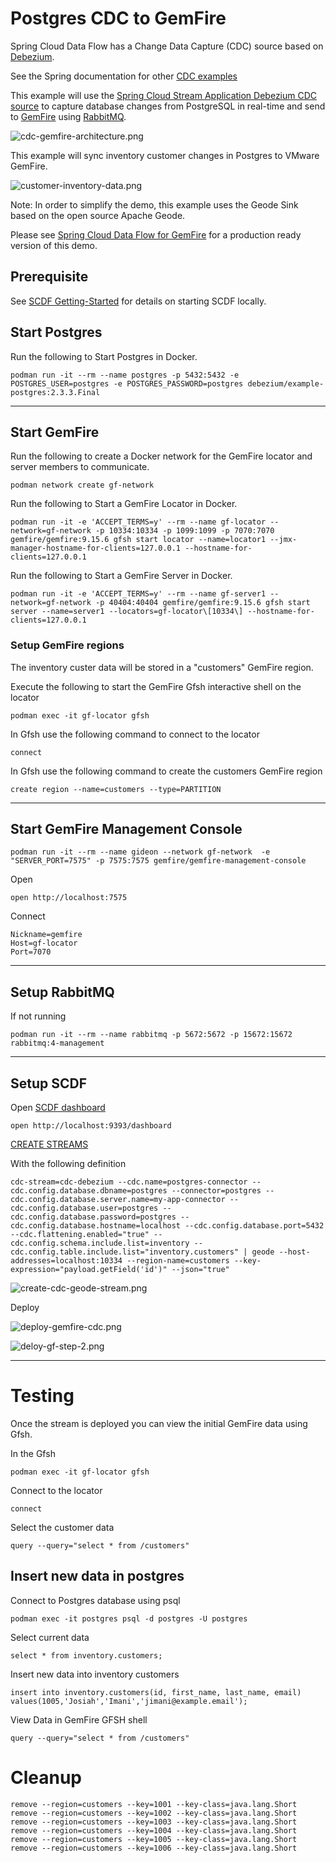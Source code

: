 # Postgres CDC to GemFire

Spring Cloud Data Flow has a Change Data Capture (CDC) source based on [Debezium](https://debezium.io/documentation/reference/stable/connectors/index.html).

See the Spring documentation for other [CDC examples](https://spring.io/blog/2020/12/14/case-study-change-data-capture-cdc-analysis-with-cdc-debezium-source-and-analytics-sink-in-real-time)

This example will use the [Spring Cloud Stream Application Debezium CDC source](https://docs.spring.io/stream-applications/docs/current/reference/html/#spring-cloud-stream-modules-debezium-source) 
to capture database changes from PostgreSQL in real-time and send to [GemFire](http://gemfire.dev) using [RabbitMQ](http://rabbbitmq.com). 

![cdc-gemfire-architecture.png](images/cdc-gemfire-architecture.png)


This example will sync inventory customer changes in Postgres to VMware GemFire.

![customer-inventory-data.png](images/customer-inventory-data.png)


Note: In order to simplify the demo, this example uses the Geode Sink based on the open source Apache Geode.

Please see [Spring Cloud Data Flow for GemFire](https://docs.vmware.com/en/Spring-Cloud-Data-Flow-for-VMware-GemFire/1.0/scdf/index.html) for a production ready version of this demo. 

## Prerequisite

See [SCDF Getting-Started](00-SCDF-Getting-Started.md) for details on starting SCDF locally.

## Start Postgres

Run the following to Start Postgres in Docker.

```shell
podman run -it --rm --name postgres -p 5432:5432 -e POSTGRES_USER=postgres -e POSTGRES_PASSWORD=postgres debezium/example-postgres:2.3.3.Final
```

-------------------

## Start GemFire

Run the following to create a Docker network for the GemFire locator and server members to communicate.

```shell
podman network create gf-network
```

Run the following to Start a GemFire Locator in Docker.

```shell
podman run -it -e 'ACCEPT_TERMS=y' --rm --name gf-locator --network=gf-network -p 10334:10334 -p 1099:1099 -p 7070:7070 gemfire/gemfire:9.15.6 gfsh start locator --name=locator1 --jmx-manager-hostname-for-clients=127.0.0.1 --hostname-for-clients=127.0.0.1
```

Run the following to Start a GemFire Server in Docker.

```shell
podman run -it -e 'ACCEPT_TERMS=y' --rm --name gf-server1 --network=gf-network -p 40404:40404 gemfire/gemfire:9.15.6 gfsh start server --name=server1 --locators=gf-locator\[10334\] --hostname-for-clients=127.0.0.1
```

### Setup GemFire regions

The inventory custer data will be stored in a "customers" GemFire region.

Execute the following to start the GemFire Gfsh interactive shell on the locator

```shell
podman exec -it gf-locator gfsh
```

In Gfsh use the following command to connect to the locator

```shell
connect
```

In Gfsh use the following command to create the customers GemFire region

```shell
create region --name=customers --type=PARTITION
```


--------------

## Start GemFire Management Console


```shell
podman run -it --rm --name gideon --network gf-network  -e "SERVER_PORT=7575" -p 7575:7575 gemfire/gemfire-management-console
```

Open 

```shell
open http://localhost:7575
```

Connect

```properties
Nickname=gemfire
Host=gf-locator
Port=7070

```

------------------

## Setup RabbitMQ

If not running

```shell
podman run -it --rm --name rabbitmq -p 5672:5672 -p 15672:15672 rabbitmq:4-management
```
------------------

## Setup SCDF

Open [SCDF dashboard](http://localhost:9393/dashboard)

```shell
open http://localhost:9393/dashboard
```

[CREATE STREAMS](http://localhost:9393/dashboard/index.html#/streams/list)

With the following definition

```shell
cdc-stream=cdc-debezium --cdc.name=postgres-connector --cdc.config.database.dbname=postgres --connector=postgres --cdc.config.database.server.name=my-app-connector --cdc.config.database.user=postgres --cdc.config.database.password=postgres --cdc.config.database.hostname=localhost --cdc.config.database.port=5432 --cdc.flattening.enabled="true" --cdc.config.schema.include.list=inventory --cdc.config.table.include.list="inventory.customers" | geode --host-addresses=localhost:10334 --region-name=customers --key-expression="payload.getField('id')" --json="true"
```

![create-cdc-geode-stream.png](images/create-cdc-geode-stream.png)


Deploy

![deploy-gemfire-cdc.png](images/deploy-gemfire-cdc.png)

![deloy-gf-step-2.png](images/deloy-gf-step-2.png)

--------------
# Testing

Once the stream is deployed you can view the initial GemFire data using Gfsh.

In the Gfsh

```shell
podman exec -it gf-locator gfsh
```

Connect to the locator
```shell
connect
```

Select the customer data

```shell
query --query="select * from /customers"
```


## Insert new data in postgres

Connect to Postgres database using psql

```shell
podman exec -it postgres psql -d postgres -U postgres
```

Select current data

```shell
select * from inventory.customers;
```

Insert new data into inventory customers

```shell
insert into inventory.customers(id, first_name, last_name, email)
values(1005,'Josiah','Imani','jimani@example.email');
```


View Data in GemFire GFSH shell

```shell
query --query="select * from /customers"
```



# Cleanup


```gfsh
remove --region=customers --key=1001 --key-class=java.lang.Short
remove --region=customers --key=1002 --key-class=java.lang.Short
remove --region=customers --key=1003 --key-class=java.lang.Short
remove --region=customers --key=1004 --key-class=java.lang.Short
remove --region=customers --key=1005 --key-class=java.lang.Short
remove --region=customers --key=1006 --key-class=java.lang.Short
 
```